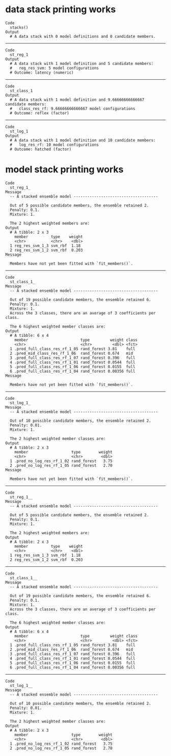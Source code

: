 # data stack printing works

    Code
      stacks()
    Output
      # A data stack with 0 model definitions and 0 candidate members.

---

    Code
      st_reg_1
    Output
      # A data stack with 1 model definition and 5 candidate members:
      #   reg_res_svm: 5 model configurations
      # Outcome: latency (numeric)

---

    Code
      st_class_1
    Output
      # A data stack with 1 model definition and 9.66666666666667 candidate members:
      #   class_res_rf: 9.66666666666667 model configurations
      # Outcome: reflex (factor)

---

    Code
      st_log_1
    Output
      # A data stack with 1 model definition and 10 candidate members:
      #   log_res_rf: 10 model configurations
      # Outcome: hatched (factor)

# model stack printing works

    Code
      st_reg_1_
    Message
      -- A stacked ensemble model -------------------------------------
      
      Out of 5 possible candidate members, the ensemble retained 2.
      Penalty: 0.1.
      Mixture: 1.
      
      The 2 highest weighted members are:
    Output
      # A tibble: 2 x 3
        member          type    weight
        <chr>           <chr>    <dbl>
      1 reg_res_svm_1_3 svm_rbf  1.18 
      2 reg_res_svm_1_2 svm_rbf  0.203
    Message
      
      Members have not yet been fitted with `fit_members()`.

---

    Code
      st_class_1_
    Message
      -- A stacked ensemble model -------------------------------------
      
      Out of 19 possible candidate members, the ensemble retained 6.
      Penalty: 0.1.
      Mixture: 1.
      Across the 3 classes, there are an average of 3 coefficients per class.
      
      The 6 highest weighted member classes are:
    Output
      # A tibble: 6 x 4
        member                       type         weight class
        <chr>                        <chr>         <dbl> <fct>
      1 .pred_full_class_res_rf_1_05 rand_forest 3.81    full 
      2 .pred_mid_class_res_rf_1_06  rand_forest 0.674   mid  
      3 .pred_full_class_res_rf_1_07 rand_forest 0.396   full 
      4 .pred_full_class_res_rf_1_01 rand_forest 0.0544  full 
      5 .pred_full_class_res_rf_1_06 rand_forest 0.0155  full 
      6 .pred_full_class_res_rf_1_04 rand_forest 0.00356 full 
    Message
      
      Members have not yet been fitted with `fit_members()`.

---

    Code
      st_log_1_
    Message
      -- A stacked ensemble model -------------------------------------
      
      Out of 10 possible candidate members, the ensemble retained 2.
      Penalty: 0.01.
      Mixture: 1.
      
      The 2 highest weighted member classes are:
    Output
      # A tibble: 2 x 3
        member                   type        weight
        <chr>                    <chr>        <dbl>
      1 .pred_no_log_res_rf_1_02 rand_forest   3.75
      2 .pred_no_log_res_rf_1_05 rand_forest   2.70
    Message
      
      Members have not yet been fitted with `fit_members()`.

---

    Code
      st_reg_1__
    Message
      -- A stacked ensemble model -------------------------------------
      
      Out of 5 possible candidate members, the ensemble retained 2.
      Penalty: 0.1.
      Mixture: 1.
      
      The 2 highest weighted members are:
    Output
      # A tibble: 2 x 3
        member          type    weight
        <chr>           <chr>    <dbl>
      1 reg_res_svm_1_3 svm_rbf  1.18 
      2 reg_res_svm_1_2 svm_rbf  0.203

---

    Code
      st_class_1__
    Message
      -- A stacked ensemble model -------------------------------------
      
      Out of 19 possible candidate members, the ensemble retained 6.
      Penalty: 0.1.
      Mixture: 1.
      Across the 3 classes, there are an average of 3 coefficients per class.
      
      The 6 highest weighted member classes are:
    Output
      # A tibble: 6 x 4
        member                       type         weight class
        <chr>                        <chr>         <dbl> <fct>
      1 .pred_full_class_res_rf_1_05 rand_forest 3.81    full 
      2 .pred_mid_class_res_rf_1_06  rand_forest 0.674   mid  
      3 .pred_full_class_res_rf_1_07 rand_forest 0.396   full 
      4 .pred_full_class_res_rf_1_01 rand_forest 0.0544  full 
      5 .pred_full_class_res_rf_1_06 rand_forest 0.0155  full 
      6 .pred_full_class_res_rf_1_04 rand_forest 0.00356 full 

---

    Code
      st_log_1__
    Message
      -- A stacked ensemble model -------------------------------------
      
      Out of 10 possible candidate members, the ensemble retained 2.
      Penalty: 0.01.
      Mixture: 1.
      
      The 2 highest weighted member classes are:
    Output
      # A tibble: 2 x 3
        member                   type        weight
        <chr>                    <chr>        <dbl>
      1 .pred_no_log_res_rf_1_02 rand_forest   3.75
      2 .pred_no_log_res_rf_1_05 rand_forest   2.70

